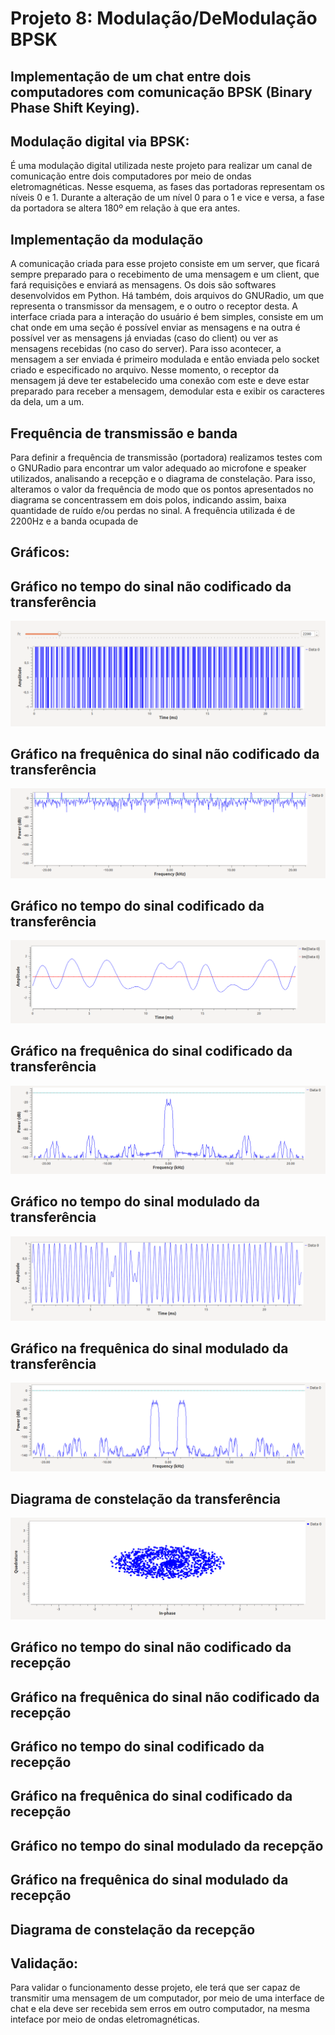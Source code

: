 # Projeto 8: Modulação/DeModulação BPSK

## Implementação de um chat entre dois computadores com comunicação BPSK (Binary Phase Shift Keying).

## Modulação digital via BPSK:
 É  uma modulação digital utilizada neste projeto para realizar um canal de comunicação entre dois computadores por meio de ondas eletromagnéticas. Nesse esquema, as fases das portadoras representam os níveis 0 e 1. Durante a alteração de um nível 0 para o 1 e vice e versa, a fase da portadora se altera 180º em relação à que era antes.

## Implementação da modulação

 A comunicação criada para esse projeto consiste em um server, que ficará sempre preparado para o recebimento de uma mensagem e um client, que fará requisições e enviará as mensagens. Os dois são softwares desenvolvidos em Python. Há também, dois arquivos do GNURadio, um que representa o transmissor da mensagem, e o outro o receptor desta. A interface criada para a interação do usuário é bem simples, consiste em um chat onde em uma seção é possível enviar as mensagens e na outra é possível ver as mensagens já enviadas (caso do client) ou ver as mensagens recebidas (no caso do server). Para isso acontecer, a mensagem a ser enviada é primeiro modulada e então enviada pelo socket criado e especificado no arquivo. Nesse momento, o receptor da mensagem já deve ter estabelecido uma conexão com este e deve estar preparado para receber a mensagem, demodular esta e exibir os caracteres da dela, um a um.

## Frequência de transmissão e banda

 Para definir a frequência de transmissão (portadora) realizamos testes com o GNURadio para encontrar um valor adequado ao microfone e speaker utilizados, analisando a recepção e o diagrama de constelação. Para isso, alteramos o valor da frequência de modo que os pontos apresentados no diagrama se concentrassem em dois polos, indicando assim, baixa quantidade de ruído e/ou perdas no sinal. A frequência utilizada é de 2200Hz e a banda ocupada de 

## Gráficos:

## Gráfico no tempo do sinal não codificado da transferência
![1](https://github.com/chends888/aliens/blob/master/img/1.1%20Tx.png)
## Gráfico na frequênica do sinal não codificado da transferência
![2](https://github.com/chends888/aliens/blob/master/img/1.2%20Tx.png)
## Gráfico no tempo do sinal codificado da transferência
![3](https://github.com/chends888/aliens/blob/master/img/2.1%20Tx.png)
## Gráfico na frequênica do sinal codificado da transferência
![4](https://github.com/chends888/aliens/blob/master/img/2.2%20Tx.png)
## Gráfico no tempo do sinal modulado da transferência
![5](https://github.com/chends888/aliens/blob/master/img/3.1%20Tx.png)
## Gráfico na frequênica do sinal modulado da transferência
![6](https://github.com/chends888/aliens/blob/master/img/3.2%20Tx.png)
## Diagrama de constelação da transferência
![7](https://github.com/chends888/aliens/blob/master/img/Constellation%20tx.png)


## Gráfico no tempo do sinal não codificado da recepção
## Gráfico na frequênica do sinal não codificado da recepção
## Gráfico no tempo do sinal codificado da recepção
## Gráfico na frequênica do sinal codificado da recepção
## Gráfico no tempo do sinal modulado da recepção
## Gráfico na frequênica do sinal modulado da recepção
## Diagrama de constelação da recepção



## Validação:
 Para validar o funcionamento desse projeto, ele terá que ser capaz de transmitir uma mensagem de um computador, por meio de uma interface de chat e ela deve ser recebida sem erros em outro computador, na mesma inteface por meio de ondas eletromagnéticas.
